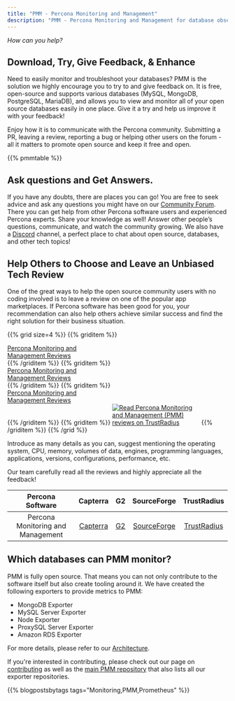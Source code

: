 ```yaml
---
title: "PMM - Percona Monitoring and Management"
description: "PMM - Percona Monitoring and Management for database observability"
---
```


*How can you help?*

## Download, Try, Give Feedback, & Enhance

Need to easily monitor and troubleshoot your databases? PMM is the solution we highly encourage you to try to and give feedback on. It is free, open-source and supports various databases (MySQL, MongoDB, PostgreSQL, MariaDB), and allows you to view and monitor all of your open source databases easily in one place. Give it a try and help us improve it with your feedback! 

Enjoy how it is to communicate with the Percona community. Submitting a PR, leaving a review, reporting a bug or helping other users on the forum - all it matters to promote open source and keep it free and open. 


{{% pmmtable %}}


## Ask questions and Get Answers.

If you have any doubts, there are places you can go! You are free to seek advice and ask any questions you might have on our [Community Forum](https://forums.percona.com/c/percona-monitoring-and-management-pmm/30/none). There you can get help from other Percona software users and experienced Percona experts. Share your knowledge as well! Answer other people’s questions, communicate, and watch the community growing. We also have a [Discord](http://per.co.na/discord) channel, a perfect place to chat about open source, databases, and other tech topics!


## Help Others to Choose and Leave an Unbiased Tech Review
One of the great ways to help the open source community users with no coding involved is to leave a review on one of the popular app marketplaces. If Percona software has been good for you, your recommendation can also help others achieve similar success and find the right solution for their business situation. 

{{% grid size=4 %}}
{{% griditem %}}
<!-- Begin SF Tag -->
<div class="sf-root" data-id="3260615" data-variant-id="sf" data-badge="leader-badge-black" data-metadata="achievement=leader-2020" style="width:180px" data-project-url="https://sourceforge.net/software/product/Percona-Monitoring-and-Management/">
    <a href="https://sourceforge.net/software/product/Percona-Monitoring-and-Management/" target="_blank">Percona Monitoring and Management Reviews</a>
</div>
<script type="text/javascript">(function () {var sc=document.createElement('script');sc.type='text/javascript';sc.async=true;sc.src='https://b.sf-syn.com/badge_js?sf_id=3260615&variant_id=sf';var p=document.getElementsByTagName('script')[0];p.parentNode.insertBefore(sc, p);})();
</script>
<!-- End SF Tag -->
{{% /griditem %}}
{{% griditem %}}
<!-- Begin SF Tag -->
<div class="sf-root" data-id="3260615" data-variant-id="sf" data-badge="leader-winter-white" data-metadata="achievement=leader-seasonal-2021-winter" style="width:180px" data-project-url="https://sourceforge.net/software/product/Percona-Monitoring-and-Management/">
    <a href="https://sourceforge.net/software/product/Percona-Monitoring-and-Management/" target="_blank">Percona Monitoring and Management Reviews</a>
</div>
<script type="text/javascript">(function () {var sc=document.createElement('script');sc.type='text/javascript';sc.async=true;sc.src='https://b.sf-syn.com/badge_js?sf_id=3260615&variant_id=sf';var p=document.getElementsByTagName('script')[0];p.parentNode.insertBefore(sc, p);})();
</script>
<!-- End SF Tag -->
{{% /griditem %}}
{{% griditem %}}
<!-- Begin SF Tag -->
<div class="sf-root" data-id="3260615" data-variant-id="sf" data-badge="leader-spring-white" data-metadata="achievement=leader-seasonal-2021-spring" style="width:180px" data-project-url="https://sourceforge.net/software/product/Percona-Monitoring-and-Management/">
    <a href="https://sourceforge.net/software/product/Percona-Monitoring-and-Management/" target="_blank">Percona Monitoring and Management Reviews</a>
</div>
<script type="text/javascript">(function () {var sc=document.createElement('script');sc.type='text/javascript';sc.async=true;sc.src='https://b.sf-syn.com/badge_js?sf_id=3260615&variant_id=sf';var p=document.getElementsByTagName('script')[0];p.parentNode.insertBefore(sc, p);})();
</script>
<!-- End SF Tag -->
{{% /griditem %}}
{{% griditem %}}
<a href="https://www.trustradius.com/products/percona-monitoring-and-management-pmm/reviews?source=ratings_badge&utm_source=badge&utm_medium=referral&utm_campaign=trustradius_ratings_badge" style="display:inline-block;" target="_blank" title="Read Percona Monitoring and Management (PMM) reviews on TrustRadius" rel="noopener"><img alt="Read Percona Monitoring and Management (PMM) reviews on TrustRadius" style="max-width:200px" src="https://www.trustradius.com/api/v1/ratings_badge/percona-monitoring-and-management-pmm"></a>
{{% /griditem %}}
{{% /grid %}}

Introduce as many details as you can, suggest mentioning the operating system, CPU, memory, volumes of data, engines, programming languages, applications, versions, configurations, performance, etc.  

Our team carefully read all the reviews and highly appreciate all the feedback!

| Percona Software | Capterra | G2 | SourceForge | TrustRadius |
|:----------------:|:--------:|:--:|:-----------:|:-----------:|
| Percona Monitoring and Management | [Capterra](https://reviews.capterra.com/new/203166) | [G2](https://www.g2.com/products/percona-monitoring-and-management-pmm/reviews/) | [SourceForge](https://sourceforge.net/software/product/Percona-Monitoring-and-Management/) | [TrustRadius](https://www.trustradius.com/products/percona-monitoring-and-management-pmm/reviews) |

## Which databases can PMM monitor?

PMM is fully open source. That means you can not only contribute to the software itself but also create tooling around it. We have created the following exporters to provide metrics to PMM:

* MongoDB Exporter
* MySQL Server Exporter
* Node Exporter
* ProxySQL Server Exporter
* Amazon RDS Exporter

For more details, please refer to our [Architecture](https://www.percona.com/doc/percona-monitoring-and-management/2.x/details/architecture.html).

If you're interested in contributing, please check out our page on [contributing](/contribute) as well as the [main PMM repository](https://github.com/percona/pmm) that also lists all our exporter repositories.

{{% blogpostsbytags tags="Monitoring,PMM,Prometheus" %}}

